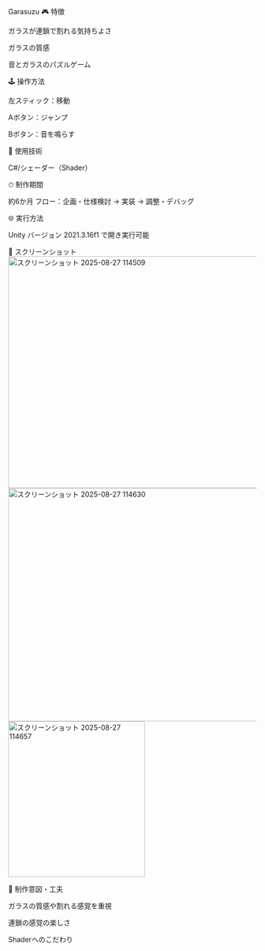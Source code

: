 Garasuzu
🎮 特徴

ガラスが連鎖で割れる気持ちよさ

ガラスの質感

音とガラスのパズルゲーム

🕹 操作方法

左スティック：移動

Aボタン：ジャンプ

Bボタン：音を鳴らす

🔧 使用技術

C#/シェーダー（Shader）

⏱ 制作期間

約6か月
フロー：企画・仕様検討 → 実装 → 調整・デバッグ

🌐 実行方法

Unity バージョン 2021.3.16f1 で開き実行可能

📸 スクリーンショット
<img width="836" height="469" alt="スクリーンショット 2025-08-27 114509" src="https://github.com/user-attachments/assets/2386b556-14fe-49a3-97cf-8cb1b5f6c28c" />
<img width="839" height="472" alt="スクリーンショット 2025-08-27 114630" src="https://github.com/user-attachments/assets/d1ff0670-ac5f-4867-8ea2-d1be64eee504" />
<img width="277" height="315" alt="スクリーンショット 2025-08-27 114657" src="https://github.com/user-attachments/assets/5b502edf-842e-4c76-a724-de73ad892298" />

📌 制作意図・工夫

ガラスの質感や割れる感覚を重視

連鎖の感覚の楽しさ

Shaderへのこだわり
